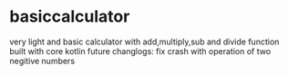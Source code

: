 # basiccalculator
very light and basic calculator with add,multiply,sub and divide function built with core kotlin
future changlogs: fix crash with operation of two negitive numbers
